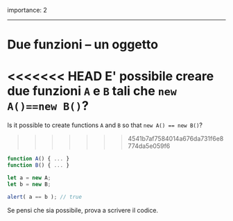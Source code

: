 importance: 2

---

# Due funzioni – un oggetto

<<<<<<< HEAD
E' possibile creare due funzioni `A` e `B` tali che `new A()==new B()`?
=======
Is it possible to create functions `A` and `B` so that `new A() == new B()`?
>>>>>>> 4541b7af7584014a676da731f6e8774da5e059f6

```js no-beautify
function A() { ... }
function B() { ... }

let a = new A;
let b = new B;

alert( a == b ); // true
```

Se pensi che sia possibile, prova a scrivere il codice.
